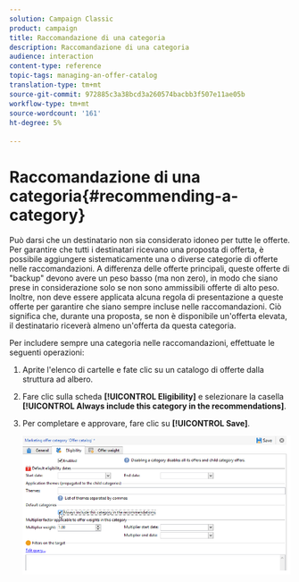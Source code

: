 ```yaml
---
solution: Campaign Classic
product: campaign
title: Raccomandazione di una categoria
description: Raccomandazione di una categoria
audience: interaction
content-type: reference
topic-tags: managing-an-offer-catalog
translation-type: tm+mt
source-git-commit: 972885c3a38bcd3a260574bacbb3f507e11ae05b
workflow-type: tm+mt
source-wordcount: '161'
ht-degree: 5%

---
```



# Raccomandazione di una categoria{#recommending-a-category}

Può darsi che un destinatario non sia considerato idoneo per tutte le offerte. Per garantire che tutti i destinatari ricevano una proposta di offerta, è possibile aggiungere sistematicamente una o diverse categorie di offerte nelle raccomandazioni. A differenza delle offerte principali, queste offerte di &quot;backup&quot; devono avere un peso basso (ma non zero), in modo che siano prese in considerazione solo se non sono ammissibili offerte di alto peso. Inoltre, non deve essere applicata alcuna regola di presentazione a queste offerte per garantire che siano sempre incluse nelle raccomandazioni. Ciò significa che, durante una proposta, se non è disponibile un&#39;offerta elevata, il destinatario riceverà almeno un&#39;offerta da questa categoria.

Per includere sempre una categoria nelle raccomandazioni, effettuate le seguenti operazioni:

1. Aprite l&#39;elenco di cartelle e fate clic su un catalogo di offerte dalla struttura ad albero.
1. Fare clic sulla scheda **[!UICONTROL Eligibility]** e selezionare la casella **[!UICONTROL Always include this category in the recommendations]**.
1. Per completare e approvare, fare clic su **[!UICONTROL Save]**.

   ![](assets/offer_cat_default_001.png)

